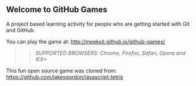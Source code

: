 ## Welcome to GitHub Games

A project based learning activity for people who are getting started with Git and GitHub.

You can play the game at: http://meeksjt.github.io/github-games/

>> _*SUPPORTED BROWSERS*: Chrome, Firefox, Safari, Opera and IE9+_

This fun open source game was cloned from: https://github.com/jakesgordon/javascript-tetris
